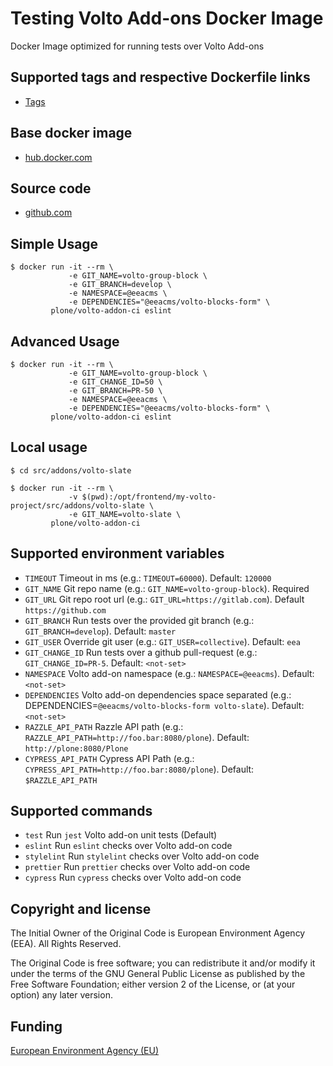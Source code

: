 # Testing Volto Add-ons Docker Image

Docker Image optimized for running tests over Volto Add-ons

## Supported tags and respective Dockerfile links

- [Tags](https://hub.docker.com/r/plone/volto-addon-ci/tags/)

## Base docker image

- [hub.docker.com](https://hub.docker.com/r/plone/volto-addon-ci/)

## Source code

- [github.com](http://github.com/plone/volto-addon-ci)

## Simple Usage

    $ docker run -it --rm \
                 -e GIT_NAME=volto-group-block \
                 -e GIT_BRANCH=develop \
                 -e NAMESPACE=@eeacms \
                 -e DEPENDENCIES="@eeacms/volto-blocks-form" \
             plone/volto-addon-ci eslint

## Advanced Usage

    $ docker run -it --rm \
                 -e GIT_NAME=volto-group-block \
                 -e GIT_CHANGE_ID=50 \
                 -e GIT_BRANCH=PR-50 \
                 -e NAMESPACE=@eeacms \
                 -e DEPENDENCIES="@eeacms/volto-blocks-form" \
             plone/volto-addon-ci eslint

## Local usage

    $ cd src/addons/volto-slate

    $ docker run -it --rm \
                 -v $(pwd):/opt/frontend/my-volto-project/src/addons/volto-slate \
                 -e GIT_NAME=volto-slate \
             plone/volto-addon-ci

## Supported environment variables

- `TIMEOUT` Timeout in ms (e.g.: `TIMEOUT=60000`). Default: `120000`
- `GIT_NAME` Git repo name (e.g.: `GIT_NAME=volto-group-block`). Required
- `GIT_URL` Git repo root url (e.g.: `GIT_URL=https://gitlab.com`). Default `https://github.com`
- `GIT_BRANCH` Run tests over the provided git branch (e.g.: `GIT_BRANCH=develop`). Default: `master`
- `GIT_USER` Override git user (e.g.: `GIT_USER=collective`). Default: `eea`
- `GIT_CHANGE_ID` Run tests over a github pull-request (e.g.: `GIT_CHANGE_ID=PR-5`. Default: `<not-set>`
- `NAMESPACE` Volto add-on namespace (e.g.: `NAMESPACE=@eeacms`). Default: `<not-set>`
- `DEPENDENCIES` Volto add-on dependencies space separated (e.g.: DEPENDENCIES=`@eeacms/volto-blocks-form volto-slate`). Default: `<not-set>`
- `RAZZLE_API_PATH` Razzle API path (e.g.: `RAZZLE_API_PATH=http://foo.bar:8080/plone`). Default: `http://plone:8080/Plone`
- `CYPRESS_API_PATH` Cypress API Path (e.g.: `CYPRESS_API_PATH=http://foo.bar:8080/plone`). Default: `$RAZZLE_API_PATH`

## Supported commands

- `test` Run `jest` Volto add-on unit tests (Default)
- `eslint` Run `eslint` checks over Volto add-on code
- `stylelint` Run `stylelint` checks over Volto add-on code
- `prettier` Run `prettier` checks over Volto add-on code
- `cypress` Run `cypress` checks over Volto add-on code

## Copyright and license

The Initial Owner of the Original Code is European Environment Agency (EEA).
All Rights Reserved.

The Original Code is free software;
you can redistribute it and/or modify it under the terms of the GNU
General Public License as published by the Free Software Foundation;
either version 2 of the License, or (at your option) any later
version.

## Funding

[European Environment Agency (EU)](http://eea.europa.eu)

